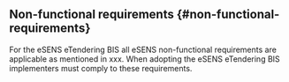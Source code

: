 ## Non-functional requirements {#non-functional-requirements}

For the eSENS eTendering BIS all eSENS non-functional requirements are applicable as mentioned in xxx. When adopting the eSENS eTendering BIS implementers must comply to these requirements.